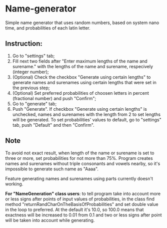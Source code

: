 # Name-generator
Simple name generator that uses random numbers, based on system nano time, and probabilities of each latin letter.

## Instruction:
1. Go to "settings" tab;
2. Fill next two fields after "Enter maximum lengths of the name and surename." with the lengths of the name and surename, respecively (integer number);
3. (Optional) Check the checkbox "Generate using certain lengths" to generate names and surenames using certain lengths that were set in the previous step;
4. (Optional) Set preferred probabilities of choosen letters in percent (fractional number) and push "Confirm";
5. Go to "generate" tab;
6. Push "Generate". If checkbox "Generate using certain lengths" is unchecked, names and surenames with the length from 2 to set lengths will be generated.
To set probabilities' values to default, go to "settings" tab, push "Default" and then "Confirm".

## Note
To avoid not exact result, when length of the name or surename is set to three or more, set probabilities for not more than 75%. Program creates names and surenames without triple consonants and vowels nearby, so it's impossible to generate such name as "Aaaa".

Feature generating names and surenames using parts currently doesn't working.

**For "NameGeneration" class users**:
to tell program take into account more or less signs after points of input values of probabilities, in the class find  method "returnRandCharOnTheBasisOfProbabilities" and set double value in the loop to preferred. At the default it's 10.0, so 100.0 means that exactness will be increased to 0.01 from 0.1 and two or less signs after point will be taken into account while generating.
